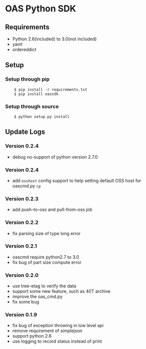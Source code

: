# OAS Python SDK

## Requirements

* Python 2.6(included) to 3.0(not included)
* yaml
* ordereddict

## Setup

### Setup through pip
```
    $ pip install -r requirements.txt
    $ pip install oassdk
```

### Setup through source
```
	$ python setup.py install
```

## Update Logs

### Version 0.2.4

* debug no-support of python version 2.7.0

### Version 0.2.4

* add `osshost` config support to help setting default OSS host
  for oascmd.py `cp`

### Version 0.2.3

* add push-to-oss and pull-from-oss job

### Version 0.2.2

* fix parsing size of type long error

### Version 0.2.1

* oascmd require python2.7 to 3.0
* fix bug of part size compute error

### Version 0.2.0

* use tree-etag to verify the data
* support some new feature, such as 40T archive
* improve the oas_cmd.py
* fix some bug

### Version 0.1.9

* fix bug of exception throwing in low level api
* remove requirement of simplejson
* support python 2.6
* use logging to record status instead of print



